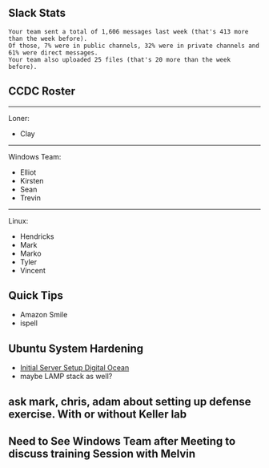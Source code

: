 ## Slack Stats

```
Your team sent a total of 1,606 messages last week (that's 413 more than the week before). 
Of those, 7% were in public channels, 32% were in private channels and 61% were direct messages. 
Your team also uploaded 25 files (that's 20 more than the week before).
```

## CCDC Roster

---

Loner:
- Clay

---

Windows Team:

- Elliot
- Kirsten
- Sean
- Trevin

---

Linux:

- Hendricks
- Mark
- Marko
- Tyler
- Vincent

## Quick Tips

- Amazon Smile
- ispell

## Ubuntu System Hardening

- [Initial Server Setup Digital Ocean](https://www.digitalocean.com/community/tutorials/initial-server-setup-with-ubuntu-16-04)
- maybe LAMP stack as well?

## ask mark, chris, adam about setting up defense exercise. With or without Keller lab

## Need to See Windows Team after Meeting to discuss training Session with Melvin
